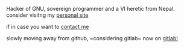 Hacker of GNU, sovereign programmer and a VI heretic from Nepal. consider visitng my [personal site](https://0kalekale.gitlab.io) 

if in case you want to [contact me](https://0kalekale.gitlab.io/contact.html)

slowly moving away from github, ~considering gitlab~ now on [gitlab!](https://gitlab.com/0kalekale)
